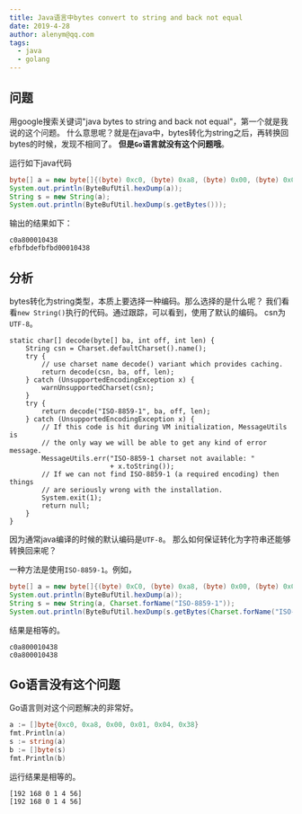 ```yaml
---
title: Java语言中bytes convert to string and back not equal
date: 2019-4-28
author: alenym@qq.com
tags: 
  - java 
  - golang
---
```


## 问题 ##

用google搜索关键词"java bytes to string and back not equal"，第一个就是我说的这个问题。
什么意思呢？就是在java中，bytes转化为string之后，再转换回bytes的时候，发现不相同了。
**但是`Go`语言就没有这个问题哦**。

<!-- more  -->

运行如下java代码

```java
byte[] a = new byte[]{(byte) 0xc0, (byte) 0xa8, (byte) 0x00, (byte) 0x01, (byte) 0x04, (byte) 0x38};
System.out.println(ByteBufUtil.hexDump(a));
String s = new String(a);
System.out.println(ByteBufUtil.hexDump(s.getBytes()));
```

输出的结果如下：


```
c0a800010438
efbfbdefbfbd00010438
```

## 分析 ## 

bytes转化为string类型，本质上要选择一种编码。那么选择的是什么呢？
我们看看`new String()`执行的代码。通过跟踪，可以看到，使用了默认的编码。
csn为`UTF-8`。

```
static char[] decode(byte[] ba, int off, int len) {
    String csn = Charset.defaultCharset().name();
    try {
        // use charset name decode() variant which provides caching.
        return decode(csn, ba, off, len);
    } catch (UnsupportedEncodingException x) {
        warnUnsupportedCharset(csn);
    }
    try {
        return decode("ISO-8859-1", ba, off, len);
    } catch (UnsupportedEncodingException x) {
        // If this code is hit during VM initialization, MessageUtils is
        // the only way we will be able to get any kind of error message.
        MessageUtils.err("ISO-8859-1 charset not available: "
                         + x.toString());
        // If we can not find ISO-8859-1 (a required encoding) then things
        // are seriously wrong with the installation.
        System.exit(1);
        return null;
    }
}
```

因为通常java编译的时候的默认编码是`UTF-8`。
那么如何保证转化为字符串还能够转换回来呢？

一种方法是使用`ISO-8859-1`。例如，

```java 
byte[] a = new byte[]{(byte) 0xC0, (byte) 0xa8, (byte) 0x00, (byte) 0x01, (byte) 0x04, (byte) 0x38};
System.out.println(ByteBufUtil.hexDump(a));
String s = new String(a, Charset.forName("ISO-8859-1"));
System.out.println(ByteBufUtil.hexDump(s.getBytes(Charset.forName("ISO-8859-1"))));
```
结果是相等的。
```
c0a800010438
c0a800010438
```

## Go语言没有这个问题 ##

Go语言则对这个问题解决的非常好。

```go
a := []byte{0xc0, 0xa8, 0x00, 0x01, 0x04, 0x38}
fmt.Println(a)
s := string(a)
b := []byte(s)
fmt.Println(b)
```
运行结果是相等的。

```
[192 168 0 1 4 56]
[192 168 0 1 4 56]
```